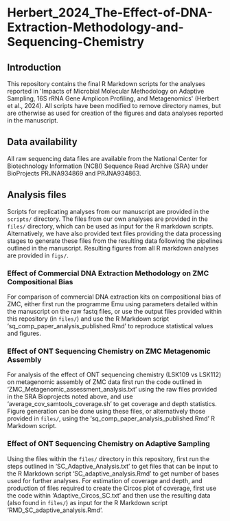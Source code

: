 # Herbert_2024_The-Effect-of-DNA-Extraction-Methodology-and-Sequencing-Chemistry
## Introduction
This repository contains the final R Markdown scripts for the analyses reported in 'Impacts of Microbial Molecular Methodology on Adaptive Sampling, 16S rRNA Gene Amplicon Profiling, and Metagenomics' (Herbert et al., 2024). All scripts have been modified to remove directory names, but are otherwise as used for creation of the figures and data analyses reported in the manuscript. 

## Data availability
All raw sequencing data files are available from the National Center for Biotechnology Information (NCBI) Sequence Read Archive (SRA) under BioProjects PRJNA934869 and PRJNA934863.


## Analysis files

Scripts for replicating analyses from our manuscript are provided in the `scripts/` directory. The files from our own analyses are provided in the `files/` directory, which can be used as input for the R markdown scripts. Alternatively, we have also provided text files providing the data processing stages to generate these files from the resulting data following the pipelines outlined in the manuscript. Resulting figures from all R markdown analyses are provided in `figs/`.

### Effect of Commercial DNA Extraction Methodology on ZMC Compositional Bias

For comparison of commercial DNA extraction kits on compositional bias of ZMC, either first run the programme Emu using parameters detailed within the manuscript on the raw fastq files, or use the output files provided within this repository (in `files/`) and use the R Markdown script ‘sq_comp_paper_analysis_published.Rmd’ to reproduce statistical values and figures.

### Effect of ONT Sequencing Chemistry on ZMC Metagenomic Assembly

For analysis of the effect of ONT sequencing chemistry (LSK109 vs LSK112) on metagenomic assembly of ZMC data first run the code outlined in ‘ZMC_Metagenomic_assessment_analysis.txt’ using the raw files provided in the SRA Bioprojects noted above, and use ‘average_cov_samtools_coverage.sh’ to get coverage and depth statistics. Figure generation can be done using these files, or alternatively those provided in `files/`, using the ‘sq_comp_paper_analysis_published.Rmd’ R Markdown script.

### Effect of ONT Sequencing Chemistry on Adaptive Sampling

Using the files within the `files/` directory in this repository, first run the steps outlined in ‘SC_Adaptive_Analysis.txt’ to get files that can be input to the R Markdown script ‘SC_adaptive_analysis.Rmd’ to get number of bases used for further analyses. For estimation of coverage and depth, and production of files required to create the Circos plot of coverage, first use the code within ‘Adaptive_Circos_SC.txt’ and then use the resulting data (also found in `files/`) as input for the R Markdown script ‘RMD_SC_adaptive_analysis.Rmd’.

